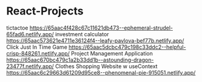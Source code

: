 # React-Projects
tictactoe
https://65aac4f428c67c11621db473--ephemeral-strudel-65fad6.netlify.app/
investment calculator
https://65aac573621e4711e36124f4--leafy-pavlova-bef77b.netlify.app/
Click Just In Time Game
https://65aac5dcbc479c198c33ddc2--helpful-crisp-848261.netlify.app/
Project Management Application
https://65aac670bc479c1a2b33dd1b--astounding-dragon-23477f.netlify.app/
Clothes Shopping Website w useContext
https://65aac6c29663d61209d95ce8--phenomenal-pie-915051.netlify.app/
